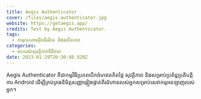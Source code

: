 ```yaml
---
title: Aegis Authenticator
cover: /files/aegis-authenticator.jpg
website: https://getaegis.app/
credits: Text by Aegis Authenticator.
tags:
  - ការរុករកតាមអ៊ីនធឺណិត និងផលិតភាព
categories:
  - ឧបករណ៍សុវត្ថិភាពឌីជីថល
date: 2023-01-29T20:30:48.920Z
---
```

Aegis Authenticator គឺជាកម្មវិធីប្រភពបើកចំហឥតគិតថ្លៃ សុវត្ថិភាព និងសម្រាប់ប្រព័ន្ធប្រតិបត្តិការ Android ដើម្បីគ្រប់គ្រងនិមិត្តសញ្ញាផ្ទៀងផ្ទាត់ពីរជំហានរបស់អ្នកសម្រាប់សេវាកម្មអនឡាញរបស់អ្នក។